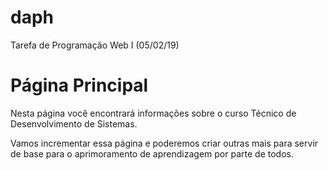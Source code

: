 # daph
Tarefa de Programação Web I (05/02/19)
<html>
    <head>
      <title>
        Pagina Principal
      </title>
  </head>
  <body>
    <h1>Página Principal</h1>
    <p>Nesta página você encontrará informações sobre o curso Técnico de Desenvolvimento de Sistemas.</p>
    <p>Vamos incrementar essa página e poderemos criar outras mais para servir de base para o aprimoramento de aprendizagem por parte de todos.
  </body>
</html>

